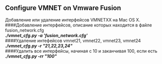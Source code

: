 ## Configure VMNET on Vmware Fusion
Добавление или удаление  интерфейсов VMNETXX на Mac OS X.<br>
####Добавление интерфейсов, описание которых находится в файле fusion_network.cfg<br>
***./vmnet_cfg.py -a 'fusion_network.cfg'***  <br>
####Удаление интефейсов vmnet21, vmnet22, vmnet23, vmnet24 <br>
***./vmnet_cfg.py -r "21,22,23,24"*** <br>
####Удалить все интерфейсы, начиная с 10 и заканчивая 100, если есть<br>
***./vmnet_cfg.py -rr "100"***

